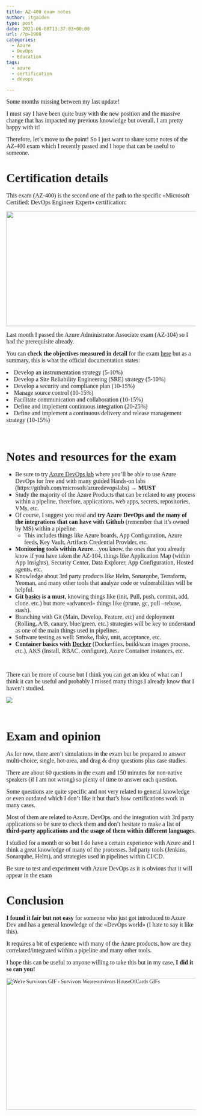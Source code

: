 ```yaml
---
title: AZ-400 exam notes
author: itgaiden
type: post
date: 2021-06-08T13:37:03+00:00
url: /?p=1908
categories:
  - Azure
  - DevOps
  - Education
tags:
  - azure
  - certification
  - devops

---
```

<span style="font-family: Nunito; font-size: 16px;">Some months missing between my last update!</span>

<span style="font-family: Nunito; font-size: 16px;">I must say I have been quite busy with the new position and the massive change that has impacted my previous knowledge but overall, I am pretty happy with it!</span>

<span style="font-family: Nunito; font-size: 16px;">Therefore, let&#8217;s move to the point! So I just want to share some notes of the AZ-400 exam which I recently passed and I hope that can be useful to someone.</span>

# 

# <span style="font-family: Nunito; font-size: 32px;">Certification details</span>

<span style="font-family: Nunito; font-size: 16px;">This exam (AZ-400) is the second one of the path to the specific «Microsoft Certified: DevOps Engineer Expert» certification:</span>

<span style="font-family: Nunito; font-size: 16px;"><img loading="lazy" class="alignnone wp-image-1911 size-full" src="http://wp.docker.localhost:8000/wp-content/uploads/2021/06/Paths.png" alt="" width="1014" height="305" srcset="http://wp.docker.localhost:8000/wp-content/uploads/2021/06/Paths.png 1014w, http://wp.docker.localhost:8000/wp-content/uploads/2021/06/Paths-300x90.png 300w, http://wp.docker.localhost:8000/wp-content/uploads/2021/06/Paths-768x231.png 768w" sizes="(max-width: 1014px) 100vw, 1014px" /></span>

<span style="font-family: Nunito; font-size: 16px;">Last month I passed the Azure Administrator Associate exam (AZ-104) so I had the prerequisite already.</span>

<span style="font-family: Nunito; font-size: 16px;">You can<strong> check the objectives measured in detail</strong> for the exam <a href="https://query.prod.cms.rt.microsoft.com/cms/api/am/binary/RE3VP8d">here</a> but as a summary, this is what the official documentation states:</span>

<li class="font-size-s">
  <span style="font-family: Nunito; font-size: 16px;">Develop an instrumentation strategy (5-10%)</span>
</li>
<li class="font-size-s">
  <span style="font-family: Nunito; font-size: 16px;">Develop a Site Reliability Engineering (SRE) strategy (5-10%)</span>
</li>
<li class="font-size-s">
  <span style="font-family: Nunito; font-size: 16px;">Develop a security and compliance plan (10-15%)</span>
</li>
<li class="font-size-s">
  <span style="font-family: Nunito; font-size: 16px;">Manage source control (10-15%)</span>
</li>
<li class="font-size-s">
  <span style="font-family: Nunito; font-size: 16px;">Facilitate communication and collaboration (10-15%)</span>
</li>
<li class="font-size-s">
  <span style="font-family: Nunito; font-size: 16px;">Define and implement continuous integration (20-25%)</span>
</li>
<li class="font-size-s">
  <span style="font-family: Nunito; font-size: 16px;">Define and implement a continuous delivery and release management strategy (10-15%)</span>
</li>

&nbsp;

# <span style="font-family: Nunito; font-size: 32px;">Notes and resources for the exam</span>

<ul style="list-style-type: square;">
  <li>
    <span style="font-family: Nunito; font-size: 16px;">Be sure to try <a href="https://azuredevopslabs.com">Azure DevOps lab</a> where you&#8217;ll be able to use Azure DevOps for free and with many guided Hands-on labs (https://github.com/microsoft/azuredevopslabs) → <strong>MUST<br /> </strong></span>
  </li>
  <li>
    <span style="font-family: Nunito; font-size: 16px;"><span style="font-family: Nunito; font-size: 16px;">Study the majority of the Azure Products that can be related to any process within a pipeline, therefore, applications, web apps, secrets, repositories, VMs, etc.</span></span>
  </li>
  <li>
    <span style="font-family: Nunito; font-size: 16px;">Of course, I suggest you read and <strong>try Azure DevOps and the many of the integrations that can have with Github</strong> (remember that it&#8217;s owned by MS) within a pipeline.</span> <ul>
      <li>
        <span style="font-family: Nunito; font-size: 16px;"><span style="font-family: Nunito; font-size: 16px;">This includes things like Azure boards, App Configuration, Azure feeds, Key Vault, Artifacts Credential Provider, etc.</span></span>
      </li>
    </ul>
  </li>
  
  <li>
    <span style="font-family: Nunito; font-size: 16px;"><span style="font-family: Nunito; font-size: 16px;"><strong>Monitoring tools within Azure</strong>&#8230;you know, the ones that you already know if you have taken the AZ-104, things like Application Map (within App Insights), Security Center, Data Explorer, App Configuration, Hosted agents, etc.</span></span>
  </li>
  <li>
    <span style="font-family: Nunito; font-size: 16px;"><span style="font-family: Nunito; font-size: 16px;">Knowledge about 3rd party products like Helm, Sonarqube, Terraform, Yeoman, and many other tools that analyze code or vulnerabilities will be helpful.</span></span>
  </li>
  <li>
    <span style="font-family: Nunito; font-size: 16px;"><span style="font-family: Nunito; font-size: 16px;"><strong>Git <a href="https://git-scm.com/book/en/v2/Git-Basics-Getting-a-Git-Repository">basics</a> is a must</strong>, knowing things like (init, Pull, push, commit, add, clone. etc.) but more «advanced» things like (prune, gc, pull &#8211;rebase, stash).</span></span>
  </li>
  <li>
    <span style="font-family: Nunito; font-size: 16px;"><span style="font-family: Nunito; font-size: 16px;">Branching with Git (Main, Develop, Feature, etc) and deployment (Rolling, A/B, canary, blue/green, etc.) strategies will be key to understand as one of the main things used in pipelines.</span></span>
  </li>
  <li>
    <span style="font-family: Nunito; font-size: 16px;"><span style="font-family: Nunito; font-size: 16px;">Software testing as well: Smoke, flaky, unit, acceptance, etc.</span></span>
  </li>
  <li>
    <span style="font-family: Nunito; font-size: 16px;"><strong>Container basics with <a href="https://docs.docker.com/develop/">Docker</a></strong> (Dockerfiles, build/scan images process, etc.), AKS (Install, RBAC, configure), Azure Container instances, etc.</span>
  </li>
</ul>

&nbsp;

<span style="font-family: Nunito; font-size: 16px;">There can be more of course but I think you can get an idea of what can I think it can be useful and probably I missed many things I already know that I haven&#8217;t studied.</span>

<span style="font-family: Nunito;"><img src="https://media.giphy.com/media/UQVSeEmqW2lChnm4OQ/giphy.gif" /></span>

&nbsp;

# <span style="font-family: Nunito;"><span style="font-size: 32px;">Exam and opinion</span><br /> </span>

<span style="font-family: Nunito; font-size: 16px;">As for now, there aren&#8217;t simulations in the exam but be prepared to answer multi-choice, single, hot-area, and drag & drop questions plus case studies.</span>

<span style="font-family: Nunito; font-size: 16px;">There are about 60 questions in the exam and 150 minutes for non-native speakers (if I am not wrong) so plenty of time to answer each question.</span>

<span style="font-family: Nunito; font-size: 16px;">Some questions are quite specific and not very related to general knowledge or even outdated which I don&#8217;t like it but that&#8217;s how certifications work in many cases.</span>

 <span style="font-family: Nunito; font-size: 16px;">Most of them are related to Azure, DevOps, and the integration with 3rd party applications so be sure to check them and don&#8217;t hesitate to make a list of <strong>third-party applications and the usage of them within different language</strong>s.</span>

<span style="font-family: Nunito; font-size: 16px;">I studied for a month or so but I do have a certain experience with Azure and I think a great knowledge of many of the processes, 3rd party tools (Jenkins, Sonarqube, Helm), and strategies used in pipelines within CI/CD. </span>

<span style="font-family: Nunito; font-size: 16px;">Be sure to test and experiment with Azure DevOps as it is obvious that it will appear in the exam 🙂</span>

# <span style="font-size: 32px; font-family: Nunito;">Conclusion</span>

<span style="font-family: Nunito; font-size: 16px;"><strong>I found it fair but not easy</strong> for someone who just got introduced to Azure Dev and has a general knowledge of the «DevOps world» (I hate to say it like this).</span>

<span style="font-family: Nunito; font-size: 16px;">It requires a bit of experience with many of the Azure products, how are they correlated/integrated within a pipeline and many other tools.</span>

<span style="font-family: Nunito; font-size: 16px;">I hope this can be useful to anyone willing to take this but in my case, <strong>I did it so can you!</strong></span>

<span style="font-family: Nunito;"><img loading="lazy" class="" src="https://media1.tenor.com/images/eb3860d824952e2b3b95367ac8b3d957/tenor.gif?itemid=5217520" alt="We're Survivors GIF - Survivors Wearesurvivors HouseOfCards GIFs" width="708" height="349" /></span>

&nbsp;

&nbsp;

&nbsp;
